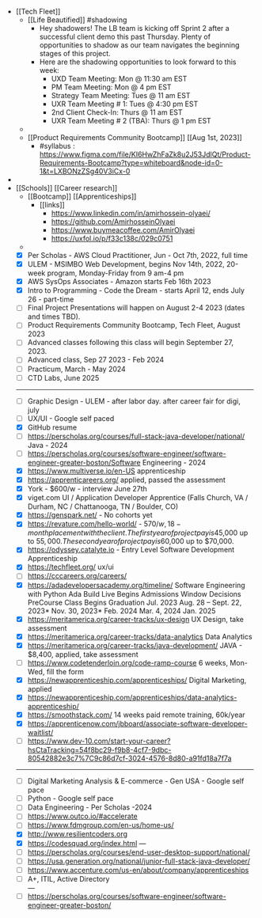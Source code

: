 - [[Tech Fleet]]
	- [[Life Beautified]] #shadowing
		- Hey shadowers! The LB team is kicking off Sprint 2 after a successful client demo this past Thursday. Plenty of opportunities to shadow as our team navigates the beginning stages of this project.
		- Here are the shadowing opportunities to look forward to this week:
			- UXD Team Meeting: Mon @ 11:30 am EST
			- PM Team Meeting: Mon @ 4 pm EST
			- Strategy Team Meeting: Tues @ 11 am EST
			- UXR Team Meeting # 1: Tues @ 4:30 pm EST
			- 2nd Client Check-In: Thurs @ 11 am EST
			- UXR Team Meeting # 2 (TBA): Thurs @ 1 pm EST
	-
	- [[Product Requirements Community Bootcamp]] [[Aug 1st, 2023]]
		- #syllabus : https://www.figma.com/file/KI6HwZhFaZk8u2J53JdlQt/Product-Requirements-Bootcamp?type=whiteboard&node-id=0-1&t=LXBONzZSg40V3iCx-0
-
- [[Schools]] [[Career research]]
	- [[Bootcamp]] [[Apprenticeships]]
		- [[links]]
			- https://www.linkedin.com/in/amirhossein-olyaei/
			- https://github.com/AmirhosseinOlyaei
			- https://www.buymeacoffee.com/AmirOlyaei
			- https://uxfol.io/p/f33c138c/029c0751
	-
	- [x] Per Scholas - AWS Cloud Practitioner, Jun - Oct 7th, 2022, full time
	- [x] ULEM - MSIMBO Web Development, begins Nov 14th, 2022, 20-week program, Monday-Friday from 9 am-4 pm
	- [x] AWS SysOps Associates - Amazon starts Feb 16th 2023
	- [x] Intro to Programming - Code the Dream - starts April 12, ends July 26 - part-time
	- [ ] Final Project Presentations will happen on August 2-4 2023 (dates and times TBD).
	- [ ] Product Requirements Community Bootcamp, Tech Fleet, August 2023
	- [ ] Advanced classes following this class will begin September 27, 2023.
	- [ ] Advanced class, Sep 27 2023 - Feb 2024
	- [ ] Practicum, March - May 2024
	- [ ] CTD Labs, June 2025
	- ---
	- [ ] Graphic Design - ULEM - after labor day. after career fair for digi, july
	- [ ] UX/UI - Google self paced
	- [x] GitHub resume
	- [ ] https://perscholas.org/courses/full-stack-java-developer/national/ Java - 2024
	- [ ] https://perscholas.org/courses/software-engineer/software-engineer-greater-boston/Software Engineering - 2024
	- [x] https://www.multiverse.io/en-US apprenticeship
	- [x] https://apprenticareers.org/ applied, passed the assessment
	- [x] York - $600/w - interview June 27th
	- [x] viget.com UI / Application Developer Apprentice (Falls Church, VA / Durham, NC / Chattanooga, TN / Boulder, CO)
	- [x] https://genspark.net/ - No cohorts yet
	- [x] https://revature.com/hello-world/ - $570/w, 18-month placement with the client. The first year of project pay is $45,000 up to $55,000. The second year of project pay is $60,000 up to $70,000.
	- [x] https://odyssey.catalyte.io - Entry Level Software Development Apprenticeship
	- [x] https://techfleet.org/ ux/ui
	- [ ] https://cccareers.org/careers/
	- [x] https://adadevelopersacademy.org/timeline/ Software Engineering with Python
	  Ada Build Live Begins	Admissions Window	Decisions	PreCourse	Class Begins	Graduation
	  Jul. 2023	Aug. 28 – Sept. 22, 2023*	Nov. 30, 2023*	Feb. 2024	Mar. 4, 2024	Jan. 2025
	- [x] https://meritamerica.org/career-tracks/ux-design UX Design, take assessment
	- [x] https://meritamerica.org/career-tracks/data-analytics Data Analytics
	- [x] https://meritamerica.org/career-tracks/java-development/ JAVA - $8,400, applied, take assessment
	- [ ] https://www.codetenderloin.org/code-ramp-course 6 weeks, Mon-Wed, fill the form
	- [x] https://newapprenticeship.com/apprenticeships/ Digital Marketing, applied
	- [x] https://newapprenticeship.com/apprenticeships/data-analytics-apprenticeship/
	- [x] https://smoothstack.com/ 14 weeks paid remote training, 60k/year
	- [x] https://apprenticenow.com/jbboard/associate-software-developer-waitlist/
	- [ ] https://www.dev-10.com/start-your-career?hsCtaTracking=54f8bc29-f9b8-4cf7-9dbc-80542882e3c7%7C9c86d7cf-3024-4576-8d80-a91fd18a7f7a
	- ---
	- [ ] Digital Marketing Analysis & E-commerce - Gen USA - Google self pace
	- [ ] Python - Google self pace
	- [ ] Data Engineering - Per Scholas -2024
	- [ ] https://www.outco.io/#accelerate
	- [ ] https://www.fdmgroup.com/en-us/home-us/
	- [x] http://www.resilientcoders.org
	- [x] https://codesquad.org/index.html
	  —
	- [ ] https://perscholas.org/courses/end-user-desktop-support/national/
	- [ ] https://usa.generation.org/national/junior-full-stack-java-developer/
	- [ ] https://www.accenture.com/us-en/about/company/apprenticeships
	- [ ] A+, ITIL, Active Directory  
	  —
	- [ ] https://perscholas.org/courses/software-engineer/software-engineer-greater-boston/